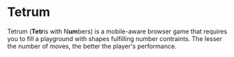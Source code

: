 # Tetrum

Tetrum (**Tetr**is with N**um**bers) is a mobile-aware browser game that requires you to fill a playground with shapes fulfilling number contraints.
The lesser the number of moves, the better the player's performance.
